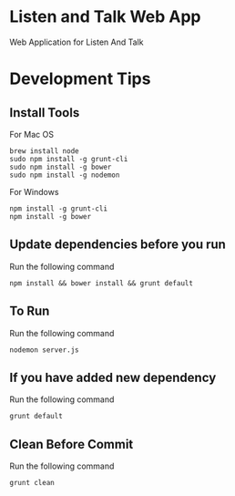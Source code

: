 # Listen and Talk Web App
Web Application for Listen And Talk

# Development Tips
## Install Tools

For Mac OS
```
brew install node
sudo npm install -g grunt-cli
sudo npm install -g bower
sudo npm install -g nodemon
```

For Windows
```
npm install -g grunt-cli
npm install -g bower
```

## Update dependencies before you run
Run the following command
```
npm install && bower install && grunt default
```

## To Run
Run the following command
```
nodemon server.js
```

## If you have added new dependency
Run the following command
```
grunt default
```

## Clean Before Commit
Run the following command
```
grunt clean
```
